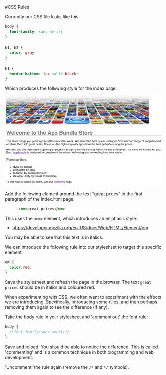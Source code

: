 #CSS Rules

Currently our CSS file looks like this:

~~~css
body {
  font-family: sans-serif;
}

h1, h2 {
  color: gray
}

h1 {
  border-bottom: 1px solid black;
}
~~~

Which produces the following style for the index page:

![](./img/11x.png)


Add the following element around the text "great prices" in the first paragraph of the index.html page:

~~~html
      <em>great prices</em>
~~~

This uses the `<em>` element, which introduces an emphasis style:

- <https://developer.mozilla.org/en-US/docs/Web/HTML/Element/em>

You may be able to see that this text is in italics.

We can introduce the following rule into our stylesheet to target this specific element:

~~~css
em {
  color:red;
}
~~~

Save the stylesheet and refresh the page in the browser. The text `great prices` should be in italics and coloured red.

When experimenting with CSS, we often want to experiment with the effects we are introducing. Specifically, introducing some rules, and then perhaps removing them again to see the difference (if any).

Take the body rule in your stylesheet and 'comment out' the font rule:

~~~css
body {
  /*font-family:sans-serif;*/
}
~~~

Save and reload. You should be able to notice the difference. This is called 'commenting' and is a common technique in both programming and web development. 

'Uncomment' the rule again (remove the `/*` and `*/` symbols).
